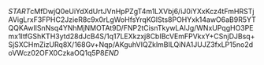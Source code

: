 $START$cMfDwjQ0eUiYdXdUrtJVnHpPZgT4m1LXVbj6/iJ0iYXxKcz4tFmHRSTjAVigLrxF3FPHC2JzieR8c9x0rLgWoHfsYrqKGlSts8POHYxk14awO6aB9R5YTQQKAwIlSnNsq4YNhMjNMOTAt9D/FNP2tCisnTkywLAIJg/WNxUPqgHO3PEmx1ItfGShKTH3ytd28dJcB4S/1q17LEXkzxj8CbIBcVEmFPVkxY+CSnjDJBsq+SjSXCHmZizURq8X/168Gv+Nqp/AKguhVIQZklmBILQiNA1JUJZ3fxLP15no2doVWcz02OFX0CzkaOQ1q5P8$END$